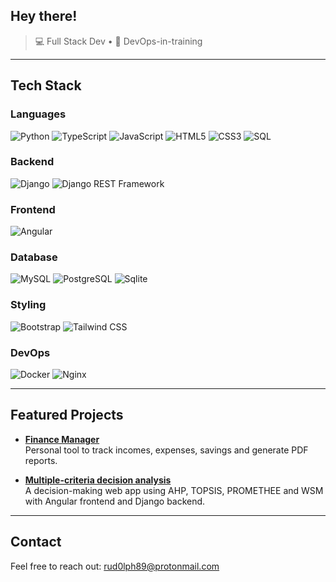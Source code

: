## Hey there!

> 💻 Full Stack Dev • 🚀 DevOps-in-training

---
## Tech Stack
### Languages
![Python](https://img.shields.io/badge/Language-Python-3776AB?style=for-the-badge&logo=python&logoColor=white)
![TypeScript](https://img.shields.io/badge/Language-TypeScript-3178C6?style=for-the-badge&logo=typescript&logoColor=white)
![JavaScript](https://img.shields.io/badge/Language-JavaScript-F7DF1E?style=for-the-badge&logo=javascript&logoColor=black)
![HTML5](https://img.shields.io/badge/Language-HTML5-E34F26?style=for-the-badge&logo=html5&logoColor=white)
![CSS3](https://img.shields.io/badge/Language-CSS3-1572B6?style=for-the-badge&logo=css3&logoColor=white)
![SQL](https://img.shields.io/badge/Language-SQL-003B57?style=for-the-badge&logo=sqlite&logoColor=white)

### Backend
![Django](https://img.shields.io/badge/Backend-Django-092E20?style=for-the-badge&logo=django&logoColor=white)
![Django REST Framework](https://img.shields.io/badge/Framework-Django%20REST%20Framework-FF3E00?style=for-the-badge&logo=django&logoColor=white)

### Frontend
![Angular](https://img.shields.io/badge/Frontend-Angular-DD0031?style=for-the-badge&logo=angular&logoColor=white)

### Database
![MySQL](https://img.shields.io/badge/Database-MySQL-4479A1?style=for-the-badge&logo=mysql&logoColor=white)
![PostgreSQL](https://img.shields.io/badge/Database-PostgreSQL-336791?style=for-the-badge&logo=postgresql&logoColor=white)
![Sqlite](https://img.shields.io/badge/Database-SQLite-003B57?style=for-the-badge&logo=sqlite&logoColor=white)

### Styling
![Bootstrap](https://img.shields.io/badge/Styling-Bootstrap-7952B3?style=for-the-badge&logo=bootstrap&logoColor=white)
![Tailwind CSS](https://img.shields.io/badge/Styling-Tailwind%20CSS-06B6D4?style=for-the-badge&logo=tailwind-css&logoColor=white)

### DevOps
![Docker](https://img.shields.io/badge/DevOps-Docker-2496ED?style=for-the-badge&logo=docker&logoColor=white)
![Nginx](https://img.shields.io/badge/Server-Nginx-009639?style=for-the-badge&logo=nginx&logoColor=white)

---

## Featured Projects
- [**Finance Manager**](https://github.com/Nuki89/finance-manager)  
  Personal tool to track incomes, expenses, savings and generate PDF reports.

- [**Multiple-criteria decision analysis**](https://github.com/Nuki89/mcda_analyzer)  
  A decision-making web app using AHP, TOPSIS, PROMETHEE and WSM with Angular frontend and Django backend.

---
## Contact
Feel free to reach out: [rud0lph89@protonmail.com](mailto:rud0lph89@protonmail.com)
 
